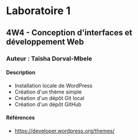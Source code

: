 # Laboratoire 1
## 4W4 - Conception d'interfaces et développement Web
### Auteur : Taïsha Dorval-Mbele
#### Description
- Installation locale de WordPress
- Création d'un thème simple
- Création d'un dépôt Git local
- Création d'un dépôt GitHub

#### Références
- https://developer.wordpress.org/themes/